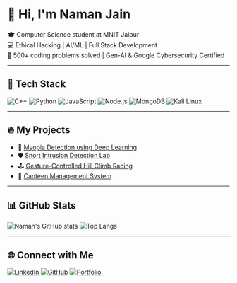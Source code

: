 # 👋 Hi, I'm Naman Jain

🎓 Computer Science student at MNIT Jaipur  
💻 Ethical Hacking | AI/ML | Full Stack Development  
🚀 500+ coding problems solved | Gen-AI & Google Cybersecurity Certified  

---

## 🧰 Tech Stack
![C++](https://img.shields.io/badge/C++-00599C?style=for-the-badge&logo=cplusplus&logoColor=white)
![Python](https://img.shields.io/badge/Python-3776AB?style=for-the-badge&logo=python&logoColor=white)
![JavaScript](https://img.shields.io/badge/JavaScript-F7DF1E?style=for-the-badge&logo=javascript&logoColor=black)
![Node.js](https://img.shields.io/badge/Node.js-43853D?style=for-the-badge&logo=node-dot-js&logoColor=white)
![MongoDB](https://img.shields.io/badge/MongoDB-4EA94B?style=for-the-badge&logo=mongodb&logoColor=white)
![Kali Linux](https://img.shields.io/badge/Kali_Linux-557C94?style=for-the-badge&logo=kalilinux&logoColor=white)

---

## 🔥 My Projects
- 🧠 [Myopia Detection using Deep Learning](https://github.com/namanjain2302/myopia-detection)
- 🛡️ [Snort Intrusion Detection Lab](https://github.com/namanjain2302/snort-lab)
- 🕹️ [Gesture-Controlled Hill Climb Racing](https://github.com/namanjain2302/gesture-hillclimb)
- 🏫 [Canteen Management System](https://github.com/namanjain2302/canteen-management)

---

## 📊 GitHub Stats
![Naman's GitHub stats](https://github-readme-stats.vercel.app/api?username=namanjain2302&show_icons=true&theme=radical)
![Top Langs](https://github-readme-stats.vercel.app/api/top-langs/?username=namanjain2302&layout=compact&theme=radical)

---

## 🌐 Connect with Me
[![LinkedIn](https://img.shields.io/badge/LinkedIn-blue?style=for-the-badge&logo=linkedin)](https://linkedin.com/in/namanjain2302)
[![GitHub](https://img.shields.io/badge/GitHub-black?style=for-the-badge&logo=github)](https://github.com/namanjain2302)
[![Portfolio](https://img.shields.io/badge/Portfolio-000000?style=for-the-badge&logo=vercel)](https://namanjain2302.github.io/)
